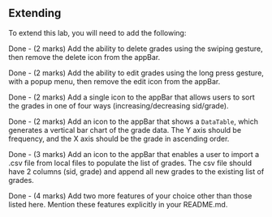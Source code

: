 
## Extending
To extend this lab, you will need to add the following:

Done - (2 marks) Add the ability to delete grades using the swiping gesture, then remove the delete icon from the appBar.

Done - (2 marks) Add the ability to edit grades using the long press gesture, with a popup menu, then remove the edit icon from the appBar.

Done - (2 marks) Add a single icon to the appBar that allows users to sort the grades in one of four ways (increasing/decreasing sid/grade).

Done - (2 marks) Add an icon to the appBar that shows a `DataTable`, which generates a vertical bar chart of the grade data. The Y axis should be frequency, and the X axis should be the grade in ascending order.

Done - (3 marks) Add an icon to the appBar that enables a user to import a .csv file from local files to populate the list of grades. The csv file should have 2 columns (sid, grade) and append all new grades to the existing list of grades.

Done - (4 marks) Add two more features of your choice other than those listed here. Mention these features explicitly in your README.md.

